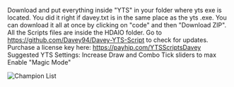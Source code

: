 Download and put everything inside "YTS" in your folder where yts exe is located. You did it right if davey.txt is in the same place as the yts .exe.
You can download it all at once by clicking on "code" and then "Download ZIP".
All the Scripts files are inside the HDAIO folder.
Go to https://github.com/Davey94/Davey-YTS-Script to check for updates. 
Purchase a license key here:
https://payhip.com/YTSScriptsDavey
Suggested YTS Settings:
Increase Draw and Combo Tick sliders to max
Enable "Magic Mode"

![Champion List](https://media.discordapp.net/attachments/1173004730881032332/1180469959642587136/my-image_2.png?ex=657d8952&is=656b1452&hm=729520490198797bac879116b06b77809333a41faffe775a66f7d3a3cbf876a9&=&format=webp&quality=lossless&width=1425&height=695)
